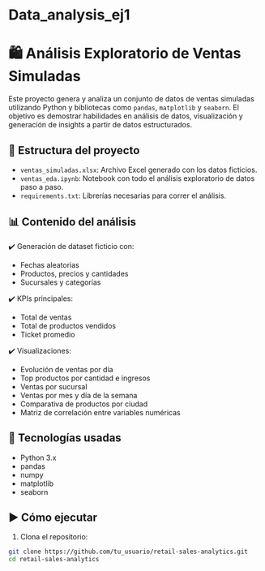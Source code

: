 # Data_analysis_ej1
# 🛍️ Análisis Exploratorio de Ventas Simuladas

Este proyecto genera y analiza un conjunto de datos de ventas simuladas utilizando Python y bibliotecas como `pandas`, `matplotlib` y `seaborn`. El objetivo es demostrar habilidades en análisis de datos, visualización y generación de insights a partir de datos estructurados.

## 📂 Estructura del proyecto

- `ventas_simuladas.xlsx`: Archivo Excel generado con los datos ficticios.
- `ventas_eda.ipynb`: Notebook con todo el análisis exploratorio de datos paso a paso.
- `requirements.txt`: Librerías necesarias para correr el análisis.

## 📊 Contenido del análisis

✔️ Generación de dataset ficticio con:
- Fechas aleatorias
- Productos, precios y cantidades
- Sucursales y categorías

✔️ KPIs principales:
- Total de ventas
- Total de productos vendidos
- Ticket promedio

✔️ Visualizaciones:
- Evolución de ventas por día
- Top productos por cantidad e ingresos
- Ventas por sucursal
- Ventas por mes y día de la semana
- Comparativa de productos por ciudad
- Matriz de correlación entre variables numéricas

## 🧰 Tecnologías usadas

- Python 3.x
- pandas
- numpy
- matplotlib
- seaborn

## ▶️ Cómo ejecutar

1. Clona el repositorio:
```bash
git clone https://github.com/tu_usuario/retail-sales-analytics.git
cd retail-sales-analytics
